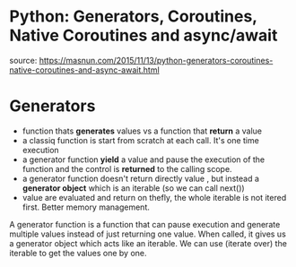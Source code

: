 # Python: Generators, Coroutines, Native Coroutines and async/await

source: https://masnun.com/2015/11/13/python-generators-coroutines-native-coroutines-and-async-await.html

# Generators

- function thats **generates** values vs a function that **return** a value
- a classiq function is start from scratch at each call. It's one time execution
- a generator function **yield** a value and pause the execution of the function and the control is **returned** to the calling scope.
- a generator function doesn't return directly value , but instead a **generator object** which is an iterable (so we can call next())
- value are evaluated and return on thefly, the whole iterable is not itered first. Better memory management.

A generator function is a function that can pause execution and generate multiple values instead of just returning one value. When called, it gives us a generator object which acts like an iterable. We can use (iterate over) the iterable to get the values one by one. 
